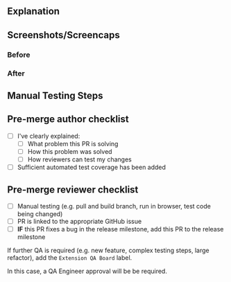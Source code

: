 ## Explanation

<!--
Thanks for the pull request. Take a moment to answer these questions so that reviewers have the information they need to properly understand your changes:

* What is the current state of things and why does it need to change?
* What is the solution your changes offer and how does it work?

Are there any issues, Slack conversations, Zendesk issues, user stories, etc. reviewers should consult to understand this pull request better? For instance:

* Fixes #12345
* See: #67890
-->

## Screenshots/Screencaps

<!-- If you're making a change to the UI, make sure to capture a screenshot or a short video showing off your work! -->

### Before

<!-- How did the UI you changed look before your changes? Drag your file(s) below this line: -->

### After

<!-- How does it look now? Drag your file(s) below this line: -->

## Manual Testing Steps

<!--
How should reviewers and QA manually test your changes? For instance:

- Go to this screen
- Do this
- Then do this
-->

## Pre-merge author checklist

- [ ] I've clearly explained:
  - [ ] What problem this PR is solving
  - [ ] How this problem was solved
  - [ ] How reviewers can test my changes
- [ ] Sufficient automated test coverage has been added

## Pre-merge reviewer checklist

- [ ] Manual testing (e.g. pull and build branch, run in browser, test code being changed)
- [ ] PR is linked to the appropriate GitHub issue
- [ ] **IF** this PR fixes a bug in the release milestone, add this PR to the release milestone

If further QA is required (e.g. new feature, complex testing steps, large refactor), add the `Extension QA Board` label.

In this case, a QA Engineer approval will be be required.
